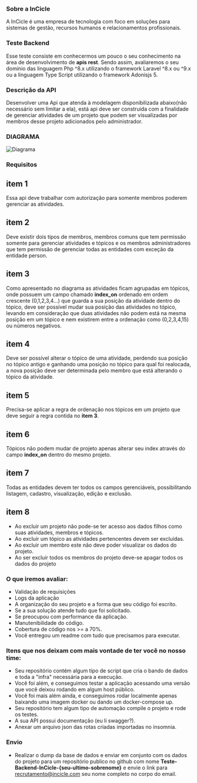 ### Sobre a InCicle
A InCicle é uma empresa de tecnologia com foco em soluções para sistemas de gestão, recursos humanos e relacionamentos profissionais.
### Teste Backend
Esse teste consiste em conhecermos um pouco o seu conhecimento na área de desenvolvimento de **apis rest**.
Sendo assim, avaliaremos o seu domínio das linguagem Php ^8.x utilizando o framework Laravel ^8.x ou ^9.x ou a linguagem Type Script utilizando
o framework Adonisjs 5.
### Descrição da API
Desenvolver uma Api que atenda à modelagem disponibilizada abaixo(não necessário sem limitar a ela), está api deve ser construida com a finalidade de gerenciar atividades de um projeto que podem ser visualizadas por membros desse projeto adicionados pelo administrador.

### DIAGRAMA

![Diagrama](https://github.com/InCicle/backend-test/main/DER-testes.png?raw=true)

### **Requisitos**
## item 1
Essa api deve trabalhar com autorização para somente membros poderem gerenciar as atividades.
## item 2
Deve existir dois tipos de membros, membros comuns que tem permissão somente para gerenciar atividades e tópicos e os membros administradores que tem permissão de gerenciar todas as entidades com exceção da entidade person.
## item 3
Como apresentado no diagrama as atividades ficam agrupadas em tópicos, onde possuem um campo chamado **index_on** ordenado em ordem crescente (0,1,2,3,4...) que guarda a sua posição da atividade dentro do tópico, deve ser possível mudar sua posição das atividades no tópico, levando em consideração que duas atividades não podem está na mesma posição em um tópico e nem existirem entre a ordenação como (0,2,3,4,15) ou números negativos.
## item 4
Deve ser possível alterar o tópico de uma atividade, perdendo sua posição no tópico antigo e ganhando uma posição no tópico para qual foi realocada, a nova posição deve ser determinada pelo membro que está alterando o tópico da atividade.
## item 5
Precisa-se aplicar a regra de ordenação nos tópicos em um projeto que deve seguir a regra contida no **item 3**.
## item 6
Tópicos não podem mudar de projeto apenas alterar seu index através do campo **index_on** dentro do mesmo projeto.
## item 7
Todas as entidades devem ter todos os campos gerenciáveis, possibilitando listagem, cadastro, visualização, edição e exclusão.
## item 8
 - Ao excluir um projeto não pode-se ter acesso aos dados filhos como suas atividades, membros e tópicos.
 - Ao excluir um tópico as atividades pertencentes devem ser excluídas.
 - Ao excluir um membro este não deve poder visualizar os dados do projeto.
 - Ao ser excluir todos os membros do projeto deve-se apagar todos os dados do projeto
### O que iremos avaliar:
- Validação de requisições
- Logs da aplicação
- A organização do seu projeto e a forma que seu código foi escrito.
- Se a sua solução atende tudo que foi solicitado.
- Se preocupou com performance da aplicação.
- Manutenibilidade do código.
- Cobertura de código nos >= a 70%.
- Você entregou um readme com tudo que precisamos para executar.
### Itens que nos deixam com mais vontade de ter você no nosso time:
- Seu repositório contém algum tipo de script que cria o bando de dados e toda a "infra" necessária para a execução.
- Você foi além, e conseguimos testar a aplicação acessando uma versão que você deixou rodando em algum host público.
- Você foi mais além ainda, e conseguimos rodar localmente apenas baixando uma imagem docker ou dando um docker-compose up.
- Seu repositório tem algum tipo de automação compile o projeto e rode os testes.
- A sua API possui documentação (eu li swagger?).
- Anexar um arquivo json das rotas criadas importadas no insomnia.
### Envio
- Realizar o dump da base de dados e enviar em conjunto com os dados do projeto para um repositório publico no github com nome **Teste-Backend-InCicle-{seu-ultimo-sobrenome}** e envie o link para <recrutamento@incicle.com> seu nome completo no corpo do email.
